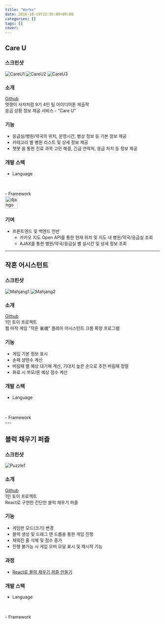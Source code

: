 ```yaml
---
title: "Works"
date: 2016-10-19T22:35:00+09:00
categories: []
tags: []
cover:
---
```

## Care U
### 스크린샷
![CareU1](https://user-images.githubusercontent.com/72490858/132077228-a02b397e-9376-4e18-8375-bef1bc848b0f.PNG)
![CareU2](https://user-images.githubusercontent.com/72490858/132077231-45aee0f8-72c3-4c04-8821-7497ecda359f.PNG)
![CareU3](https://user-images.githubusercontent.com/72490858/132077234-2793d6a7-d80c-456d-8c85-72bb2bc858ea.PNG)

### 소개
[Github](https://github.com/kms-97/likelion_project/tree/master/ideathon)<br>
멋쟁이 사자처럼 9기 4인 팀 아이디어톤 제출작<br>
응급 상황 정보 제공 서비스 - "Care U"

### 기능
- 응급실/병원/약국의 위치, 운영시간, 병상 정보 등 기본 정보 제공
- 카테고리 별 병원 리스트 및 상세 정보 제공
- 챗봇 을 통한 진료 과목 고민 해결, 긴급 연락처, 응급 처치 등 정보 제공

### 개발 스택
- Language
<br>
<i class="fab fa-html5 fa-3x" title="html5"></i>
<i class="fab fa-css3-alt fa-3x" title="css3"></i>
<i class="fab fa-js-square fa-3x" title="javascript"></i>
<i class="fab fa-python fa-3x" title="python"></i>
<br>
- Framework <br>
<img src="https://user-images.githubusercontent.com/72490858/132080025-f1317431-d3ba-46f9-b61a-5fa2dde84cba.png" width="40px" title="django"/>

### 기여
- 프론트엔드 및 백엔드 전반
    * 카카오 지도 Open API를 통한 현재 위치 및 지도 내 병원/약국/응급실 조회
    * AJAX를 통한 병원/약국/응급실 별 실시간 및 상세 정보 조회
---

## 작혼 어시스턴트
### 스크린샷
![Mahjang1](https://user-images.githubusercontent.com/72490858/128600722-dd010e0e-3eb8-46c2-ae04-f28b149c9831.PNG)
![Mahjang2](https://user-images.githubusercontent.com/72490858/128600753-4eef7204-c2e4-4d1d-8b83-dc4742c7d01f.PNG)

### 소개
[Github](https://github.com/kms-97/mahjang_extension)<br>
1인 토이 프로젝트<br>
웹 마작 게임 "작혼 雀魂" 플레이 어시스턴트 크롬 확장 프로그램

### 기능
- 게임 기본 정보 표시
- 손패 샹텐수 계산
- 버림패 별 예상 대기패 계산, 기대치 높은 순으로 추천 버림패 정렬
- 화료 시 쯔모/론 예상 점수 계산

### 개발 스택
- Language
<br>
<i class="fab fa-css3-alt fa-3x" title="css3"></i>
<i class="fab fa-js-square fa-3x" title="javascript"></i>
<br>
- Framework <br>
<i class="fab fa-react fa-3x" title="create-react-app"></i>
---

## 블럭 채우기 퍼즐
### 스크린샷
![Puzzle1](https://user-images.githubusercontent.com/72490858/136985351-06c31084-3501-490d-97dc-ff79f008132b.gif)

### 소개
[Github](https://github.com/kms-97/Block-puzzle)<br>
1인 토이 프로젝트<br>
React로 구현한 간단한 블럭 채우기 퍼즐

### 기능
- 게임판 모드(크기) 변경
- 블럭 생성 및 드래그 앤 드롭을 통한 게임 진행
- 채워진 줄 삭제 및 점수 증가
- 진행 불가능 시 게임 오버 모달 표시 및 재시작 기능

### 과정
- [React로 블럭 채우기 퍼즐 만들기](https://kms-97.github.io/tags/block-puzzle/) 

### 개발 스택
- Language
<br>
<i class="fab fa-css3-alt fa-3x" title="css3"></i>
<i class="fab fa-js-square fa-3x" title="javascript"></i>
<br>
- Framework <br>
<i class="fab fa-react fa-3x" title="create-react-app"></i>
